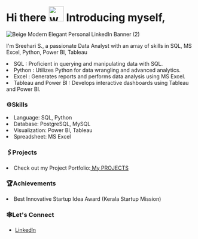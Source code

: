# Hi there  <img src="https://user-images.githubusercontent.com/72663882/171687151-bb31c996-c9d2-49c8-b593-734946893b23.gif" alt="waving hand gif" aria-hidden="true" width="40" /> Introducing myself,
![Beige Modern Elegant Personal LinkedIn Banner (2)](https://github.com/user-attachments/assets/f47e03c6-5d53-46bf-8607-cc28441b94d6)


I'm Sreehari S., a passionate Data Analyst with an array of skills in SQL, MS Excel, Python, Power BI, Tableau

<li>SQL : Proficient in querying and manipulating data with SQL.

<li>Python : Utilizes Python for data wrangling and advanced analytics.

<li>Excel : Generates reports and performs data analysis using MS Excel.

<li>Tableau and Power BI : Develops interactive dashboards using Tableau and Power BI.


<h3>⚙️Skills</h3>

<li>Language: SQL, Python

<li>Database: PostgreSQL, MySQL

<li>Visualization: Power BI, Tableau

<li>Spreadsheet: MS Excel

<h3>🖇️Projects</h3>

<li>Check out my Project Portfolio:<a href="https://github.com/lionheartsss1997/Project_Portfolio"> My PROJECTS</a><br></li>

<h3>🏆Achievements</h3>
<li>Best Innovative Startup Idea Award (Kerala Startup Mission)

<h3>🕸️Let's Connect</h3>
<ul>
 <li><a href="https://www.linkedin.com/in/
sreeharisundaran97/">Linkedln</a><br></li>
</ul>


